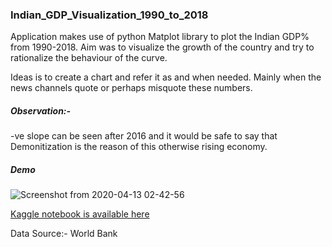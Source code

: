 ### Indian_GDP_Visualization_1990_to_2018

Application makes use of python Matplot library to plot the Indian GDP% from 1990-2018. Aim was to visualize the growth of the country and try to rationalize the behaviour of the curve.

Ideas is to create a chart and refer it as and when needed. Mainly when the news channels quote or perhaps misquote these numbers.

##### Observation:-
-ve slope can be seen after 2016 and it would be safe to say that Demonitization is the reason of this otherwise rising economy.

##### Demo
![Screenshot from 2020-04-13 02-42-56](https://user-images.githubusercontent.com/25440265/79083863-0ccf4080-7d31-11ea-9867-8933ab0d0420.png)

[Kaggle notebook is available here](https://www.kaggle.com/shashankpandey0949/indian-gdp-growth-visualization)





Data Source:-  World Bank
